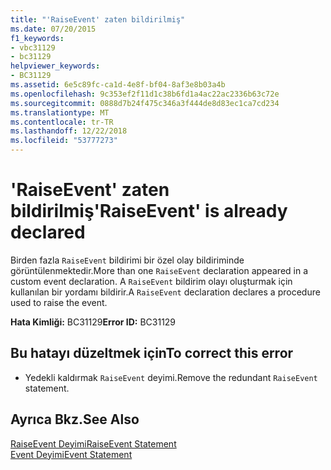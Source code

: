 ```yaml
---
title: "'RaiseEvent' zaten bildirilmiş"
ms.date: 07/20/2015
f1_keywords:
- vbc31129
- bc31129
helpviewer_keywords:
- BC31129
ms.assetid: 6e5c89fc-ca1d-4e8f-bf04-8af3e8b03a4b
ms.openlocfilehash: 9c353ef2f11d1c38b6fd1a4ac22ac2336b63c72e
ms.sourcegitcommit: 0888d7b24f475c346a3f444de8d83ec1ca7cd234
ms.translationtype: MT
ms.contentlocale: tr-TR
ms.lasthandoff: 12/22/2018
ms.locfileid: "53777273"
---
```

# <a name="raiseevent-is-already-declared"></a><span data-ttu-id="b709f-102">'RaiseEvent' zaten bildirilmiş</span><span class="sxs-lookup"><span data-stu-id="b709f-102">'RaiseEvent' is already declared</span></span>
<span data-ttu-id="b709f-103">Birden fazla `RaiseEvent` bildirimi bir özel olay bildiriminde görüntülenmektedir.</span><span class="sxs-lookup"><span data-stu-id="b709f-103">More than one `RaiseEvent` declaration appeared in a custom event declaration.</span></span> <span data-ttu-id="b709f-104">A `RaiseEvent` bildirim olayı oluşturmak için kullanılan bir yordamı bildirir.</span><span class="sxs-lookup"><span data-stu-id="b709f-104">A `RaiseEvent` declaration declares a procedure used to raise the event.</span></span>  
  
 <span data-ttu-id="b709f-105">**Hata Kimliği:** BC31129</span><span class="sxs-lookup"><span data-stu-id="b709f-105">**Error ID:** BC31129</span></span>  
  
## <a name="to-correct-this-error"></a><span data-ttu-id="b709f-106">Bu hatayı düzeltmek için</span><span class="sxs-lookup"><span data-stu-id="b709f-106">To correct this error</span></span>  
  
-   <span data-ttu-id="b709f-107">Yedekli kaldırmak `RaiseEvent` deyimi.</span><span class="sxs-lookup"><span data-stu-id="b709f-107">Remove the redundant `RaiseEvent` statement.</span></span>  
  
## <a name="see-also"></a><span data-ttu-id="b709f-108">Ayrıca Bkz.</span><span class="sxs-lookup"><span data-stu-id="b709f-108">See Also</span></span>  
 [<span data-ttu-id="b709f-109">RaiseEvent Deyimi</span><span class="sxs-lookup"><span data-stu-id="b709f-109">RaiseEvent Statement</span></span>](../../visual-basic/language-reference/statements/raiseevent-statement.md)  
 [<span data-ttu-id="b709f-110">Event Deyimi</span><span class="sxs-lookup"><span data-stu-id="b709f-110">Event Statement</span></span>](../../visual-basic/language-reference/statements/event-statement.md)
